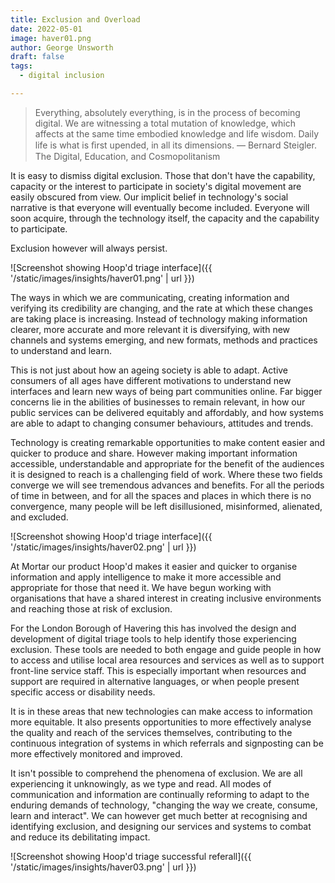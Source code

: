 ```yaml
---
title: Exclusion and Overload
date: 2022-05-01
image: haver01.png
author: George Unsworth
draft: false
tags:
  - digital inclusion

---
```


> Everything, absolutely everything, is in the process of becoming digital. We are witnessing a total mutation of knowledge, which affects at the same time embodied knowledge and life wisdom. Daily life is what is ﬁrst upended, in all its dimensions.  ― Bernard Steigler. The Digital, Education, and Cosmopolitanism

It is easy to dismiss digital exclusion. Those that don't have the capability, capacity or the interest to participate in society's digital movement are easily obscured from view. Our implicit belief in technology's social narrative is that everyone will eventually become included. Everyone will soon acquire, through the technology itself, the capacity and the capability to participate.

Exclusion however will always persist.


![Screenshot showing Hoop'd triage interface]({{ '/static/images/insights/haver01.png' | url }})


The ways in which we are communicating, creating information and verifying its credibility are changing, and the rate at which these changes are taking place is increasing. Instead of technology making information clearer, more accurate and more relevant it is diversifying, with new channels and systems emerging, and new formats, methods and practices to understand and learn.

This is not just about how an ageing society is able to adapt. Active consumers of all ages have different motivations to understand new interfaces and learn new ways of being part communities online. Far bigger concerns lie in the abilities of businesses to remain relevant, in how our public services can be delivered equitably and affordably, and how systems are able to adapt to changing consumer behaviours, attitudes and trends.

Technology is creating remarkable opportunities to make content easier and quicker to produce and share. However making important information accessible, understandable and appropriate for the benefit of the audiences it is designed to reach is a challenging field of work. Where these two fields converge we will see tremendous advances and benefits. For all the periods of time in between, and for all the spaces and places in which there is no convergence, many people will be left disillusioned, misinformed, alienated, and excluded.


![Screenshot showing Hoop'd triage interface]({{ '/static/images/insights/haver02.png' | url }})


At Mortar our product Hoop'd makes it easier and quicker to organise information and apply intelligence to make it more accessible and appropriate for those that need it. We have begun working with organisations that have a shared interest in creating inclusive environments and reaching those at risk of exclusion.

For the London Borough of Havering this has involved the design and development of digital triage tools to help identify those experiencing exclusion. These tools are needed to both engage and guide people in how to access and utilise local area resources and services as well as to support front-line service staff. This is especially important when resources and support are required in alternative languages, or when people present specific access or disability needs.

It is in these areas that new technologies can make access to information more equitable. It also presents opportunities to more effectively analyse the quality and reach of the services themselves, contributing to the continuous integration of systems in which referrals and signposting can be more effectively monitored and improved.

It isn't possible to comprehend the phenomena of exclusion. We are all experiencing it unknowingly, as we type and read. All modes of communication and information are continually reforming to adapt to the enduring demands of technology, "changing the way we create, consume, learn and interact". We can however get much better at recognising and identifying exclusion, and designing our services and systems to combat and reduce its debilitating impact.

![Screenshot showing Hoop'd triage successful referall]({{ '/static/images/insights/haver03.png' | url }})
